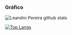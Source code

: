 ### Gráfico 
![Leandro Pereira github stats](https://github-readme-stats.vercel.app/api?username=leandroluizpereira&count_private=true&show_icons=true&theme=radical)

[![Top Langs](https://github-readme-stats.vercel.app/api/top-langs/?username=leandroluizpereira&layout=compact)](https://github.com/avani17101/github-readme-stats)
